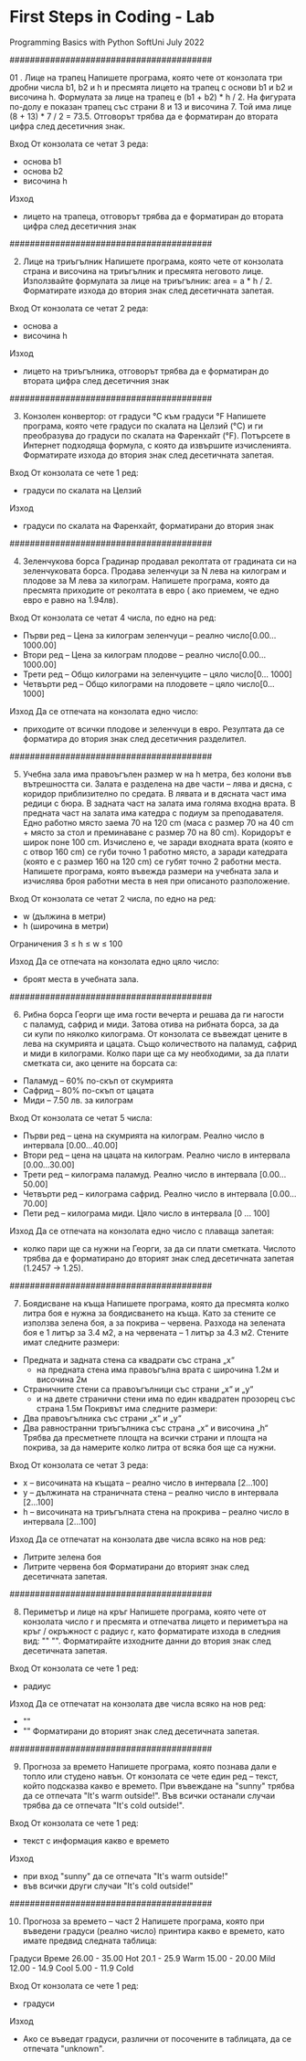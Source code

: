 # First Steps in Coding - Lab
Programming Basics with Python SoftUni July 2022

########################################

01 . Лице на трапец
Напишете програма, която чете от конзолата три дробни числа b1, b2 и h и пресмята лицето на трапец с основи b1 и b2 и височина h. Формулата за лице на трапец е (b1 + b2) * h / 2.
На фигурата по-долу е показан трапец със страни 8 и 13 и височина 7. Той има лице (8 + 13) * 7 / 2 = 73.5.
Отговорът трябва да е форматиран до втората цифра след десетичния знак.

Вход
От конзолата се четат 3 реда:
- основа b1
- основа b2
- височина h

Изход
- лицето на трапеца, отговорът трябва да е форматиран до втората цифра след десетичния знак

########################################

02. Лице на триъгълник
Напишете програма, която чете от конзолата страна и височина на триъгълник и пресмята неговото лице. Използвайте формулата за лице на триъгълник: area = a * h / 2. Форматирате изхода до втория знак след десетичната запетая.

Вход
От конзолата се четат 2 реда:
- основа а
- височина h

Изход
- лицето на триъгълника, отговорът трябва да е форматиран до втората цифра след десетичния знак

########################################

03. Конзолен конвертор: от градуси °C към градуси °F
Напишете програма, която чете градуси по скалата на Целзий (°C) и ги преобразува до градуси по скалата на Фаренхайт (°F). Потърсете в Интернет подходяща формула, с която да извършите изчисленията. Форматирате изхода до втория знак след десетичната запетая. 

Вход
От конзолата се чете 1 ред:
- градуси по скалата на Целзий

Изход
- градуси по скалата на Фаренхайт, форматирани до втория знак

########################################

04. Зеленчукова борса
Градинар продавал реколтата от градината си на зеленчуковата борса. Продава зеленчуци за N лева на килограм и плодове за M лева за килограм. Напишете програма, която да пресмята приходите от реколтата в евро ( ако приемем, че едно евро е равно на 1.94лв).

Вход
От конзолата се четат 4 числа, по едно на ред:
- Първи ред – Цена за килограм зеленчуци – реално число[0.00… 1000.00]
- Втори ред – Цена за килограм плодове – реално число[0.00… 1000.00]
- Трети ред – Общо килограми на зеленчуците – цяло число[0… 1000]
- Четвърти ред – Общо килограми на плодовете – цяло число[0… 1000]

Изход
Да се отпечата на конзолата едно число: 
- приходите от всички плодове и зеленчуци в евро. Резултата да се форматира до втория знак след десетичния разделител.

########################################

05. Учебна зала има правоъгълен размер w на h метра, без колони във вътрешността си. Залата е разделена на две части – лява и дясна, с коридор приблизително по средата. В лявата и в дясната част има редици с бюра. В задната част на залата има голяма входна врата. В предната част на залата има катедра с подиум за преподавателя. Едно работно място заема 70 на 120 cm (маса с размер 70 на 40 cm + място за стол и преминаване с размер 70 на 80 cm). Коридорът е широк поне 100 cm. Изчислено е, че заради входната врата (която е с отвор 160 cm) се губи точно 1 работно място, а заради катедрата (която е с размер 160 на 120 cm) се губят точно 2 работни места. Напишете програма, която въвежда размери на учебната зала и изчислява броя работни места в нея при описаното разположение.

Вход
От конзолата се четат 2 числа, по едно на ред: 
- w (дължина в метри) 
- h (широчина в метри)

Ограничения
3 ≤ h ≤ w ≤ 100

Изход
Да се отпечата на конзолата едно цяло число: 
- броят места в учебната зала.

########################################

06. Рибна борса
Георги ще има гости вечерта и решава да ги нагости с паламуд, сафрид и миди. Затова отива на рибната борса, за да си купи по няколко килограма. Oт конзолата се въвеждат цените в лева на скумрията и цацата. Също количеството на паламуд, сафрид и миди в килограми. Колко пари ще са му необходими, за да плати сметката си, ако цените на борсата са:
- Паламуд – 60% по-скъп от скумрията
- Сафрид – 80% по-скъп от цацата
- Миди – 7.50 лв. за килограм

Вход
От конзолата се четат 5 числа:
- Първи ред – цена на скумрията на килограм. Реално число в интервала [0.00…40.00]
- Втори ред – цена на цацата на килограм. Реално число в интервала [0.00…30.00]
- Трети ред – килограма паламуд. Реално число в интервала [0.00…50.00]
- Четвърти ред – килограма сафрид. Реално число в интервала [0.00… 70.00]
- Пети ред – килограма миди. Цяло число в интервала [0 ... 100]

Изход
Да се отпечата на конзолата едно число с плаваща запетая: 
- колко пари ще са нужни на Георги, за да си плати сметката. Числото трябва да е форматирано до вторият знак след десетичната запетая (1.2457 -> 1.25).

########################################

07. Боядисване на къща
Напишете програма, която да пресмята колко литра боя е нужна за боядисването на къщa. Като за стените се използва зелена боя, а за покрива – червена. Разхода на зелената боя е 1 литър за 3.4 м2, а на червената – 1 литър за 4.3 м2.
Стените имат следните размери:
- Предната и задната стена са квадрати със страна „x“
	- на предната стена има правоъгълна врата с широчина 1.2м и височина 2м
- Страничните стени са правоъгълници със страни „x“ и „y“
	- и на двете странични стени има по един квадратен прозорец със страна 1.5м
Покривът има следните размери:
- Два правоъгълника със страни „x“ и „y“
- Два равностранни триъгълника със страна „x“ и височина „h“
Трябва да пресметнете площта на всички страни и площта на покрива, за да
намерите колко литра от всяка боя ще са нужни.

Вход
От конзолата се четат 3 реда:
- x – височината на къщата – реално число в интервала [2...100]
- y – дължината на страничната стена – реално число в интервала [2...100]
- h – височината на триъгълната стена на прокрива – реално число в интервала [2...100]

Изход
Да се отпечатат на конзолата две числа всяко на нов ред:
- Литрите зелена боя
- Литритe червена боя
Форматирани до вторият знак след десетичната запетая.

########################################

08. Периметър и лице на кръг
Напишете програма, която чете от конзолата число r и пресмята и отпечатва лицето и периметъра на кръг / окръжност с радиус r, като форматирате изхода в следния вид: "<calculated area>" 
"<calculated parameter>". Форматирайте изходните данни до втория знак след десетичната запетая.

Вход
От конзолата се чете 1 ред:
- радиус

Изход
Да се отпечатат на конзолата две числа всяко на нов ред:
- "<calculated area>" 
- "<calculated parameter>"
Форматирани до вторият знак след десетичната запетая.

########################################

09. Прогноза за времето
Напишете програма, която познава дали е топло или студено навън. От конзолата се чете един ред – текст, който подсказва какво е времето. При въвеждане на "sunny" трябва да се отпечата "It's warm outside!". Във всички останали случаи трябва да се отпечата "It's cold outside!". 

Вход
От конзолата се чете 1 ред:
- текст с информация какво е времето

Изход
- при вход "sunny" да се отпечата "It's warm outside!"
- във всички други случаи "It's cold outside!"

########################################

10. Прогноза за времето – част 2
Напишете програма, която при въведени градуси (реално число) принтира какво е времето, като имате предвид следната таблица:

Градуси				Време
26.00 - 35.00		Hot
20.1 - 25.9			Warm
15.00 - 20.00		Mild
12.00 - 14.9		Cool
5.00 - 11.9			Cold

Вход
От конзолата се чете 1 ред:
- градуси

Изход
- Ако се въведат градуси, различни от посочените в таблицата, да се отпечата "unknown".

 




